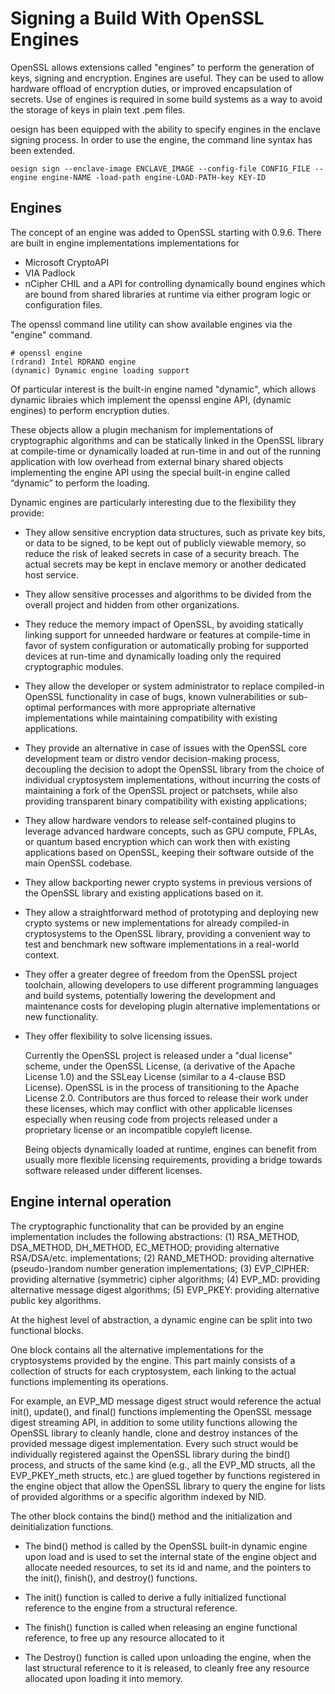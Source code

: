 # Signing a Build With OpenSSL Engines

OpenSSL allows extensions called "engines" to perform the generation of keys, signing and encryption.
Engines are useful. They can be used to allow hardware offload of encryption duties, or improved
encapsulation of secrets. Use of engines is required in some build systems as a way to avoid the
storage of keys in plain text .pem files.

oesign has been equipped with the ability to specify engines in the enclave signing process. In order
to use the engine, the command line syntax has been extended.
```
oesign sign --enclave-image ENCLAVE_IMAGE --config-file CONFIG_FILE --engine engine-NAME -load-path engine-LOAD-PATH-key KEY-ID

```

## Engines

The concept of an engine was added to OpenSSL starting with 0.9.6. There are built in engine implementations
implementations for
- Microsoft CryptoAPI
- VIA Padlock
- nCipher CHIL
and a API for controlling dynamically bound engines which are bound from shared libraries at runtime via either program logic
or configuration files.

The openssl command line utility can show available engines via the "engine" command.
```
# openssl engine
(rdrand) Intel RDRAND engine
(dynamic) Dynamic engine loading support

```
Of particular interest is the built-in engine named "dynamic", which allows dynamic libraies which implement the openssl engine
API, (dynamic engines) to perform encryption duties.

These objects allow a plugin mechanism for implementations of cryptographic algorithms and can be statically linked in the
OpenSSL library at compile-time or dynamically loaded at run-time in and out of the running application
with low overhead from external binary shared objects implementing the engine API using the special built-in engine
called “dynamic” to perform the loading.

Dynamic engines are particularly interesting due to the flexibility they provide:

- They allow sensitive encryption data structures, such as private key bits, or data to be signed, to be kept out of publicly viewable memory,
  so reduce the risk of leaked secrets in case of a security breach. The actual secrets may be kept in enclave memory or another dedicated host service.

- They allow sensitive processes and algorithms to be divided from the overall project and hidden from other organizations.

- They reduce the memory impact of OpenSSL, by avoiding statically linking support for unneeded hardware or features at
  compile-time in favor of system configuration or automatically probing for supported devices at run-time and dynamically
  loading only the required cryptographic modules.

- They allow the developer or system administrator to replace compiled-in OpenSSL functionality in case of bugs,
  known vulnerabilities or sub-optimal performances with more appropriate alternative implementations while maintaining compatibility
  with existing applications.

- They provide an alternative in case of issues with the OpenSSL core development team or distro vendor decision-making process, decoupling
  the decision to adopt the OpenSSL library from the choice of individual cryptosystem implementations, without incurring the
  costs of maintaining a fork of the OpenSSL project or patchsets, while also providing transparent binary compatibility with existing applications;

- They allow hardware vendors to release self-contained plugins to leverage advanced hardware concepts, such as GPU compute, FPLAs, or
  quantum based encryption which can work then with existing applications based on OpenSSL, keeping their software outside
 of the main OpenSSL codebase.

- They allow backporting newer crypto systems in previous versions of the OpenSSL library and existing applications based on it.

- They allow a straightforward method of prototyping and deploying new crypto systems or new implementations for already compiled-in
  cryptosystems to the OpenSSL library, providing a convenient way to test and benchmark new software implementations in a real-world context.

- They offer a greater degree of freedom from the OpenSSL project toolchain, allowing developers to use different programming
  languages and build systems, potentially lowering the development and maintenance costs for developing plugin alternative
  implementations or new functionality.

- They offer flexibility to solve licensing issues.

  Currently the OpenSSL project is released under a "dual license" scheme, under the OpenSSL License,
  (a derivative of the Apache License 1.0) and the SSLeay License (similar to a 4-clause BSD License). OpenSSL is in the process of
  transitioning to the Apache License 2.0. Contributors are thus forced to release their work under these licenses, which may conflict
  with other applicable licenses especially when reusing code from projects released under a proprietary license or an incompatible copyleft license.

  Being objects dynamically loaded at runtime, engines can benefit from usually more flexible licensing requirements, providing a bridge
  towards software released under different licenses.

## Engine internal operation

The cryptographic functionality that can be provided by an engine implementation includes the following abstractions:
(1) RSA_METHOD, DSA_METHOD, DH_METHOD, EC_METHOD; providing alternative RSA/DSA/etc. implementations;
(2) RAND_METHOD: providing alternative (pseudo-)random number generation implementations;
(3) EVP_CIPHER: providing alternative (symmetric) cipher algorithms;
(4) EVP_MD: providing alternative message digest algorithms;
(5) EVP_PKEY: providing alternative public key algorithms.

At the highest level of abstraction, a dynamic engine can be split into two functional blocks.

One block contains all the alternative implementations for the cryptosystems provided by the engine. This part mainly consists of a
collection of structs for each cryptosystem, each linking to the actual functions implementing its operations.

For example, an EVP_MD message digest struct would reference the actual init(), update(), and final() functions implementing
the OpenSSL message digest streaming API, in addition to some utility functions allowing the OpenSSL library to cleanly handle,
clone and destroy instances of the provided message digest implementation. Every such struct would be individually registered against
the OpenSSL library during the bind() process, and structs of the same kind (e.g.,  all the EVP_MD structs, all the EVP_PKEY_meth structs, etc.)
are glued together by functions registered in the engine object that allow the OpenSSL library to query the engine for lists of
provided algorithms or a specific algorithm indexed by NID.

The other block contains the bind() method and the initialization and deinitialization functions.
- The bind() method is called by the OpenSSL built-in dynamic engine upon load and is used to set the internal state of the
engine object and allocate needed resources, to set its id and name, and the pointers to the init(), finish(), and destroy() functions.

- The init() function is called to derive a fully initialized functional reference to the engine from a structural reference.

- The finish() function is called when releasing an engine functional reference, to free up any resource allocated to it

- The Destroy() function is called upon unloading the engine, when the last structural reference to it is released, to cleanly free any
resource allocated upon loading it into memory.

